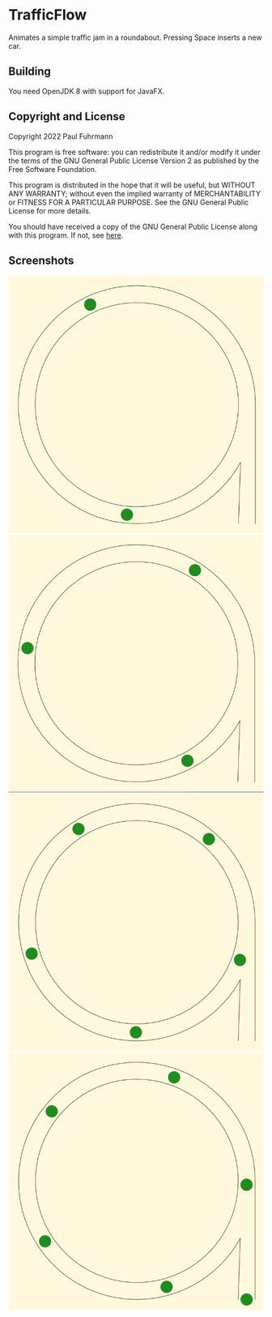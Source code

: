 # TrafficFlow
Animates a simple traffic jam in a roundabout. Pressing Space inserts a new car.

## Building
You need OpenJDK 8 with support for JavaFX.


## Copyright and License
Copyright 2022 Paul Fuhrmann

This program is free software: you can redistribute it and/or modify it under the terms of the GNU General Public License Version 2 as published by the Free Software Foundation.

This program is distributed in the hope that it will be useful, but WITHOUT ANY WARRANTY; without even the implied warranty of MERCHANTABILITY or FITNESS FOR A PARTICULAR PURPOSE. See the GNU General Public License for more details.

You should have received a copy of the GNU General Public License along with this program. If not, see [here](http://www.gnu.org/licenses/).

## Screenshots
![Two Cars](screenshots/2.png)
![Three Cars](screenshots/3.png)
![Five Cars](screenshots/5.png)
![Six Cars](screenshots/6.png)
